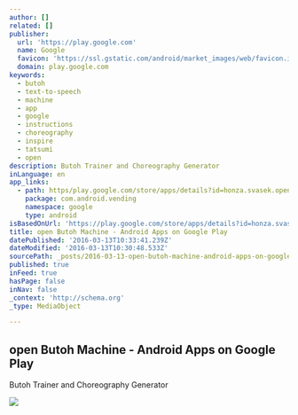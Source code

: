```yaml
---
author: []
related: []
publisher:
  url: 'https://play.google.com'
  name: Google
  favicon: 'https://ssl.gstatic.com/android/market_images/web/favicon.ico'
  domain: play.google.com
keywords:
  - butoh
  - text-to-speech
  - machine
  - app
  - google
  - instructions
  - choreography
  - inspire
  - tatsumi
  - open
description: Butoh Trainer and Choreography Generator
inLanguage: en
app_links:
  - path: https/play.google.com/store/apps/details?id=honza.svasek.openButohMachine
    package: com.android.vending
    namespace: google
    type: android
isBasedOnUrl: 'https://play.google.com/store/apps/details?id=honza.svasek.openButohMachine'
title: open Butoh Machine - Android Apps on Google Play
datePublished: '2016-03-13T10:33:41.239Z'
dateModified: '2016-03-13T10:30:48.533Z'
sourcePath: _posts/2016-03-13-open-butoh-machine-android-apps-on-google-play.md
published: true
inFeed: true
hasPage: false
inNav: false
_context: 'http://schema.org'
_type: MediaObject

---
```

<article style=""><h1>open Butoh Machine - Android Apps on Google Play</h1><p>Butoh Trainer and Choreography Generator</p><img src="https://i.ytimg.com/vi/Y4HJxfD6BYQ/hqdefault.jpg" /></article>
